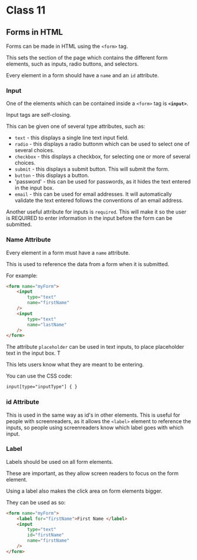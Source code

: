 # Class 11

## Forms in HTML

Forms can be made in HTML using the `<form>` tag.

This sets the section of the page which contains the different form elements, such as inputs, radio buttons, and selectors.

Every element in a form should have a `name` and an `id` attribute.

### Input

One of the elements which can be contained inside a `<form>` tag is **`<input>`**.

Input tags are self-closing.

This can be given one of several type attributes, such as:

- `text` - this displays a single line text input field.
- `radio` - this displays a radio buttonm which can be used to select one of several choices.
- `checkbox` - this displays a checkbox, for selecting one or more of several choices.
- `submit` - this displays a submit button. This will submit the form.
- `button` - this displays a button.
- 'password' - this can be used for passwords, as it hides the text entered in the input box.
- `email` - this can be used for email addresses. It will automatically validate the text entered follows the conventions of an email address.

Another useful attribute for inputs is `required`. This will make it so the user is REQUIRED to enter information in the input before the form can be submitted.

### Name Attribute

Every element in a form must have a `name` attribute.

This is used to reference the data from a form when it is submitted.

For example:

```html
<form name="myForm">
	<input
		type="text"
		name="firstName"
	/>
	<input
		type="text"
		name="lastName"
	/>
</form>
```

The attribute `placeholder` can be used in text inputs, to place placeholder text in the input box. T

This lets users know what they are meant to be entering.

You can use the CSS code:

```html
input[type="inputType"] { }
```

### id Attribute

This is used in the same way as id's in other elements. This is useful for people with screenreaders, as it allows the `<label>` element to reference the inputs, so people using screenreaders know which label goes with which input.

### Label

Labels should be used on all form elements.

These are important, as they allow screen readers to focus on the form element.

Using a label also makes the click area on form elements bigger.

They can be used as so:

```html
<form name="myForm">
	<label for="firstName">First Name </label>
	<input
		type="text"
		id="firstName"
		name="firstName"
	/>
</form>
```
